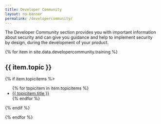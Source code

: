 ```yaml
---
title: Developer Community
layout: no-banner
permalink: /developercommunity/
---
```


<div>
	<p>
		The Developer Community section provides you with important information about security and can give you guidance and help to implement security by design, during the development of your product.
	</p>
</div>

{% for item in site.data.developercommunity.training %}

<section class="panel panel-default">
	<div class="panel-heading">
		<h2 class="panel-title" id="{{ item.topic | slugify }}">{{ item.topic }}</h2>
	</div>
	{% if item.topicitems %>
		<div class="panel-body">
			<ul>
		{% for topicitem in item.topicitems %}
				<li><a href="{{ topicitem.url }}">{{ topicitem.title }}</a></li>
		{% endfor %}
			</ul>
		</div>
	{% endif %}
</section>
	
{% endfor %}
